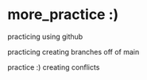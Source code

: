 # more_practice :)
practicing using github

practicing creating branches off of main

practice :)
creating conflicts

